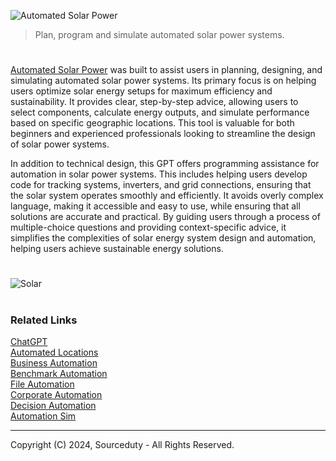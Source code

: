 ![Automated Solar Power](https://github.com/user-attachments/assets/15427154-6daa-44d7-a1f1-ed6a8e6c858d)

> Plan, program and simulate automated solar power systems.

#

[Automated Solar Power](https://chatgpt.com/g/g-5FdYQrXwA-automated-solar-power) was built to assist users in planning, designing, and simulating automated solar power systems. Its primary focus is on helping users optimize solar energy setups for maximum efficiency and sustainability. It provides clear, step-by-step advice, allowing users to select components, calculate energy outputs, and simulate performance based on specific geographic locations. This tool is valuable for both beginners and experienced professionals looking to streamline the design of solar power systems.

In addition to technical design, this GPT offers programming assistance for automation in solar power systems. This includes helping users develop code for tracking systems, inverters, and grid connections, ensuring that the solar system operates smoothly and efficiently. It avoids overly complex language, making it accessible and easy to use, while ensuring that all solutions are accurate and practical. By guiding users through a process of multiple-choice questions and providing context-specific advice, it simplifies the complexities of solar energy system design and automation, helping users achieve sustainable energy solutions.

#

![Solar](https://github.com/user-attachments/assets/6a61ad8d-691e-4ab8-acac-d1c475ad85b0)

#
### Related Links

[ChatGPT](https://github.com/sourceduty/ChatGPT/tree/main)
<br>
[Automated Locations](https://github.com/sourceduty/Automated_Locations)
<br>
[Business Automation](https://github.com/sourceduty/Business_Automation)
<br>
[Benchmark Automation](https://github.com/sourceduty/Benchmark_Automation)
<br>
[File Automation](https://github.com/sourceduty/File_Automation)
<br>
[Corporate Automation](https://github.com/sourceduty/Corporate_Automation)
<br>
[Decision Automation](https://github.com/sourceduty/Decision_Automation)
<br>
[Automation Sim](https://github.com/sourceduty/Automation_Sim)

***
Copyright (C) 2024, Sourceduty - All Rights Reserved.
